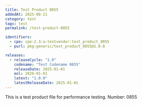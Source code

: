 ```yaml
---
title: Test Product 0855
addedAt: 2025-08-21
category: test
tags: test
permalink: /test-product-0855

identifiers:
  - cpe: cpe:2.3:a:testvendor:test_product_0855
  - purl: pkg:generic/test_product_0855@1.0.0

releases:
  - releaseCycle: "1.0"
    codename: "Test Codename 0855"
    releaseDate: 2025-01-01
    eol: 2026-01-01
    latest: "1.0.0"
    latestReleaseDate: 2025-01-01
---
```


This is a test product file for performance testing. Number: 0855
